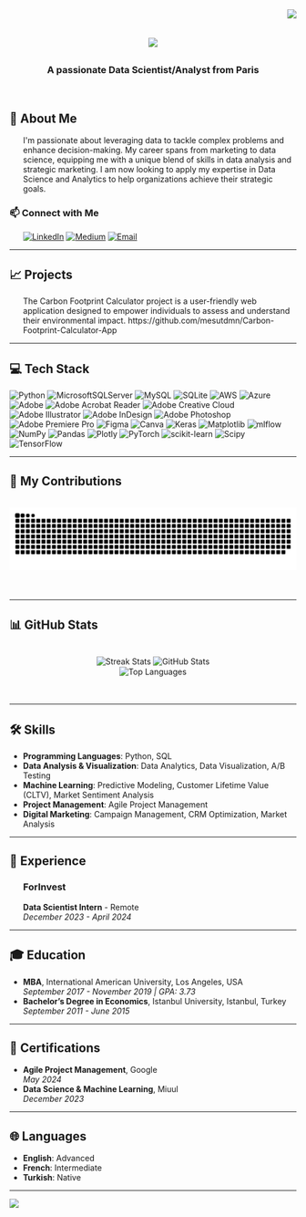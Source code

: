 <img align="right" src="https://visitor-badge.laobi.icu/badge?page_id=ecembayindir.ecembayindir" />

<h1 align="center">
    <img src="https://readme-typing-svg.herokuapp.com/?font=Righteous&size=35&center=true&vCenter=true&width=500&height=70&duration=4000&lines=Hi+There!+👋+I'm+Ecem+Bayindir!;" />
</h1>

<h3 align="center">A passionate Data Scientist/Analyst from Paris</h3>

<br/>

<h2>🚀 <strong>About Me</strong></h2>
<p><ul>
  I'm passionate about leveraging data to tackle complex problems and enhance decision-making. My career spans from marketing to data science, equipping me with a unique blend of skills in data analysis and strategic marketing. I am now looking to apply my expertise in Data Science and Analytics to help organizations achieve their strategic goals.
</p></ul>

<h3>📫 <strong>Connect with Me</strong></h3>
<ul>
  
[![LinkedIn](https://img.shields.io/badge/LinkedIn-%230077B5.svg?logo=linkedin&logoColor=white)](https://linkedin.com/in/ecembayindir) 
[![Medium](https://img.shields.io/badge/Medium-12100E?logo=medium&logoColor=white)](https://medium.com/@ecembayindir)
[![Email](https://img.shields.io/badge/Email-D14836?logo=gmail&logoColor=white)](mailto:ecmbyndr@gmail.com)

</ul>

<hr>

<h2>📈 <strong>Projects</strong></h2>
<ul>
The Carbon Footprint Calculator project is a user-friendly web application designed to empower individuals to assess and understand their environmental impact. https://github.com/mesutdmn/Carbon-Footprint-Calculator-App
</ul>

<hr>

<h2>💻 <strong> Tech Stack</strong></h2>

![Python](https://img.shields.io/badge/python-3670A0?style=for-the-badge&logo=python&logoColor=ffdd54) ![MicrosoftSQLServer](https://img.shields.io/badge/Microsoft%20SQL%20Server-CC2927?style=for-the-badge&logo=microsoft%20sql%20server&logoColor=white) ![MySQL](https://img.shields.io/badge/mysql-4479A1.svg?style=for-the-badge&logo=mysql&logoColor=white) ![SQLite](https://img.shields.io/badge/sqlite-%2307405e.svg?style=for-the-badge&logo=sqlite&logoColor=white) ![AWS](https://img.shields.io/badge/AWS-%23FF9900.svg?style=for-the-badge&logo=amazon-aws&logoColor=white) ![Azure](https://img.shields.io/badge/azure-%230072C6.svg?style=for-the-badge&logo=microsoftazure&logoColor=white) ![Adobe](https://img.shields.io/badge/adobe-%23FF0000.svg?style=for-the-badge&logo=adobe&logoColor=white) ![Adobe Acrobat Reader](https://img.shields.io/badge/Adobe%20Acrobat%20Reader-EC1C24.svg?style=for-the-badge&logo=Adobe%20Acrobat%20Reader&logoColor=white) ![Adobe Creative Cloud](https://img.shields.io/badge/Adobe%20Creative%20Cloud-DA1F26.svg?style=for-the-badge&logo=Adobe%20Creative%20Cloud&logoColor=white) ![Adobe Illustrator](https://img.shields.io/badge/adobe%20illustrator-%23FF9A00.svg?style=for-the-badge&logo=adobe%20illustrator&logoColor=white) ![Adobe InDesign](https://img.shields.io/badge/Adobe%20InDesign-49021F?style=for-the-badge&logo=adobeindesign&logoColor=FF3366) ![Adobe Photoshop](https://img.shields.io/badge/adobe%20photoshop-%2331A8FF.svg?style=for-the-badge&logo=adobe%20photoshop&logoColor=white) ![Adobe Premiere Pro](https://img.shields.io/badge/Adobe%20Premiere%20Pro-9999FF.svg?style=for-the-badge&logo=Adobe%20Premiere%20Pro&logoColor=white) ![Figma](https://img.shields.io/badge/figma-%23F24E1E.svg?style=for-the-badge&logo=figma&logoColor=white) ![Canva](https://img.shields.io/badge/Canva-%2300C4CC.svg?style=for-the-badge&logo=Canva&logoColor=white) ![Keras](https://img.shields.io/badge/Keras-%23D00000.svg?style=for-the-badge&logo=Keras&logoColor=white) ![Matplotlib](https://img.shields.io/badge/Matplotlib-%23ffffff.svg?style=for-the-badge&logo=Matplotlib&logoColor=black) ![mlflow](https://img.shields.io/badge/mlflow-%23d9ead3.svg?style=for-the-badge&logo=numpy&logoColor=blue) ![NumPy](https://img.shields.io/badge/numpy-%23013243.svg?style=for-the-badge&logo=numpy&logoColor=white) ![Pandas](https://img.shields.io/badge/pandas-%23150458.svg?style=for-the-badge&logo=pandas&logoColor=white) ![Plotly](https://img.shields.io/badge/Plotly-%233F4F75.svg?style=for-the-badge&logo=plotly&logoColor=white) ![PyTorch](https://img.shields.io/badge/PyTorch-%23EE4C2C.svg?style=for-the-badge&logo=PyTorch&logoColor=white) ![scikit-learn](https://img.shields.io/badge/scikit--learn-%23F7931E.svg?style=for-the-badge&logo=scikit-learn&logoColor=white) ![Scipy](https://img.shields.io/badge/SciPy-%230C55A5.svg?style=for-the-badge&logo=scipy&logoColor=%white) ![TensorFlow](https://img.shields.io/badge/TensorFlow-%23FF6F00.svg?style=for-the-badge&logo=TensorFlow&logoColor=white)
<hr>

<h2>🐍 My Contributions</h2>
  <br>
  <img alt="snake eating my contributions" src="https://raw.githubusercontent.com/salesp07/salesp07/output/github-contribution-grid-snake.svg" />
  <br/><br/><br/>
  
<hr>
  
<h2>📊 <strong> GitHub Stats</strong></h2>
<br>
<div align="center">
  <img width=390 height=200 src="https://github-readme-streak-stats.herokuapp.com/?user=ecembayindir&theme=monokai&hide_border=false" alt="Streak Stats"/>
<img width=390 height=200 src="https://github-readme-stats.vercel.app/api?username=ecembayindir&theme=monokai&hide_border=false&include_all_commits=false&count_private=false&show_icons=true&rank_icon=github" alt="GitHub Stats"/>
<br/>
  <img width=390 height=200 align="center" src="https://github-readme-stats.vercel.app/api/top-langs/?username=ecembayindir&theme=monokai&hide_border=false&include_all_commits=false&count_private=false&layout=compact" alt="Top Languages"/>
</div>
<br/><br/>

<hr>

<h2>🛠️ <strong>Skills</strong></h2>
<ul>
  <li><strong>Programming Languages</strong>: Python, SQL</li>
  <li><strong>Data Analysis & Visualization</strong>: Data Analytics, Data Visualization, A/B Testing</li>
  <li><strong>Machine Learning</strong>: Predictive Modeling, Customer Lifetime Value (CLTV), Market Sentiment Analysis</li>
  <li><strong>Project Management</strong>: Agile Project Management</li>
  <li><strong>Digital Marketing</strong>: Campaign Management, CRM Optimization, Market Analysis</li>
</ul>

<hr>

<h2>💼 <strong>Experience</strong></h2>
<ul>
<h3>ForInvest</h3>
<p><strong>Data Scientist Intern</strong> - Remote<br>
<i>December 2023 - April 2024</i></p>
</ul>
<hr>

<h2>🎓 <strong>Education</strong></h2>
<ul>
  <li><strong>MBA</strong>, International American University, Los Angeles, USA<br>
  <i>September 2017 - November 2019 | GPA: 3.73</i></li>
  <li><strong>Bachelor’s Degree in Economics</strong>, Istanbul University, Istanbul, Turkey<br>
  <i>September 2011 - June 2015</i></li>
</ul>

<hr>

<h2>📜 <strong>Certifications</strong></h2>
<ul>
  <li><strong>Agile Project Management</strong>, Google<br>
  <i>May 2024</i></li>
  <li><strong>Data Science & Machine Learning</strong>, Miuul<br>
  <i>December 2023</i></li>
</ul>

<hr>

<h2>🌐 <strong>Languages</strong></h2>
<ul>
  <li><strong>English</strong>: Advanced</li>
  <li><strong>French</strong>: Intermediate</li>
  <li><strong>Turkish</strong>: Native</li>
</ul>


---
[![](https://visitcount.itsvg.in/api?id=ecembayindir&icon=0&color=0)](https://visitcount.itsvg.in)

<!-- Proudly created with GPRM ( https://gprm.itsvg.in ) -->
